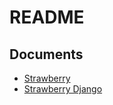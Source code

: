 # README

## Documents

- [Strawberry](docs/strawberry-graphql-django.md)
- [Strawberry Django](docs/strawberry-graphql-django.md)
